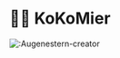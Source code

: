 # :man_technologist: KoKoMier


![:Augenestern-creator](https://count.getloli.com/get/@:KoKoMier?theme=gelbooru)
